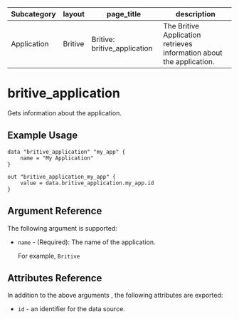 | Subcategory         | layout    | page_title                           | description                                                  |
| ------------------- | --------- | ------------------------------------ | ------------------------------------------------------------ |
| Application   |  Britive  | Britive: britive_application   | The Britive Application retrieves information about the application. |

# britive\_application

Gets information about the application.

## Example Usage

```hcl
data "britive_application" "my_app" {
    name = "My Application"
}

out "britive_application_my_app" {
    value = data.britive_application.my_app.id
}
```

## Argument Reference

The following argument is supported:

* `name` - (Required): The name of the application.

  For example, `Britive`

## Attributes Reference

In addition to the above arguments , the following attributes are exported:

* `id` - an identifier for the data source. 

